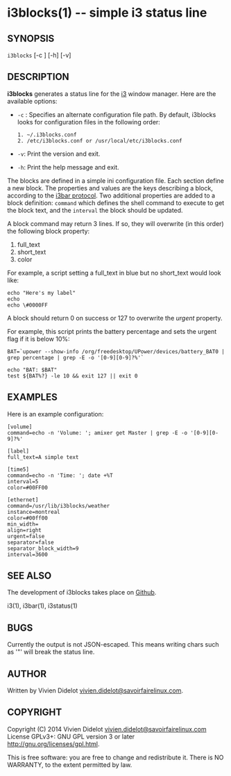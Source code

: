 i3blocks(1) -- simple i3 status line
====================================

## SYNOPSIS

`i3blocks` [-c <configfile>] [-h] [-v]

## DESCRIPTION

**i3blocks** generates a status line for the [i3](http://i3wm.org) window 
manager. Here are the available options:

  * `-c` <configfile>:
    Specifies an alternate configuration file path. By default, i3blocks looks 
    for configuration files in the following order:

        1. ~/.i3blocks.conf
        2. /etc/i3blocks.conf or /usr/local/etc/i3blocks.conf

  * `-v`:
    Print the version and exit.

  * `-h`:
    Print the help message and exit.

The blocks are defined in a simple ini configuration file. Each section define 
a new block. The properties and values are the keys describing a block, 
according to the [i3bar protocol](http://i3wm.org/docs/i3bar-protocol.html).
Two additional properties are added to a block definition: `command` which 
defines the shell command to execute to get the block text, and the `interval` 
the block should be updated.

A block command may return 3 lines. If so, they will overwrite (in this order) 
the following block property:

  1. full_text
  2. short_text
  3. color

For example, a script setting a full_text in blue but no short_text would look 
like:

    echo "Here's my label"
    echo
    echo \#0000FF

A block should return 0 on success or 127 to overwrite the *urgent* property.

For example, this script prints the battery percentage and sets the urgent flag 
if it is below 10%:

    BAT=`upower --show-info /org/freedesktop/UPower/devices/battery_BAT0 | grep percentage | grep -E -o '[0-9][0-9]?%'` 

    echo "BAT: $BAT"
    test ${BAT%?} -le 10 && exit 127 || exit 0

## EXAMPLES

Here is an example configuration:

    [volume]
    command=echo -n 'Volume: '; amixer get Master | grep -E -o '[0-9][0-9]?%'

    [label]
    full_text=A simple text

    [time5]
    command=echo -n 'Time: '; date +%T
    interval=5
    color=#00FF00

    [ethernet]
    command=/usr/lib/i3blocks/weather
    instance=montreal
    color=#00ff00
    min_width=
    align=right
    urgent=false
    separator=false
    separator_block_width=9
    interval=3600

## SEE ALSO

The development of i3blocks takes place on [Github](https://github.com/vivien/i3blocks).

i3(1), i3bar(1), i3status(1)

## BUGS

Currently the output is not JSON-escaped. This means writing chars such as '"' 
will break the status line.

## AUTHOR

Written by Vivien Didelot <vivien.didelot@savoirfairelinux.com>.

## COPYRIGHT

Copyright (C) 2014 Vivien Didelot <vivien.didelot@savoirfairelinux.com>
License GPLv3+: GNU GPL version 3 or later <http://gnu.org/licenses/gpl.html>.

This is free software: you are free to change and redistribute it. There is NO 
WARRANTY, to the extent permitted by law.
